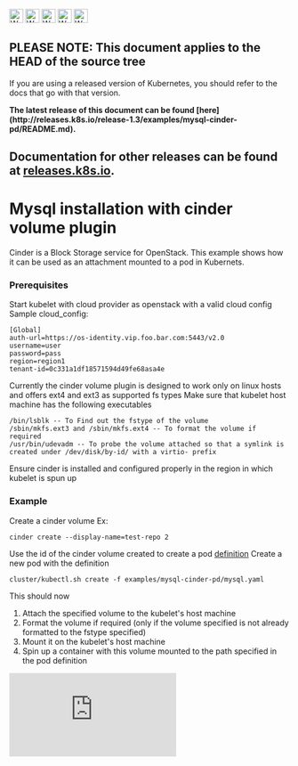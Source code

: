 <!-- BEGIN MUNGE: UNVERSIONED_WARNING -->

<!-- BEGIN STRIP_FOR_RELEASE -->

<img src="http://kubernetes.io/img/warning.png" alt="WARNING"
     width="25" height="25">
<img src="http://kubernetes.io/img/warning.png" alt="WARNING"
     width="25" height="25">
<img src="http://kubernetes.io/img/warning.png" alt="WARNING"
     width="25" height="25">
<img src="http://kubernetes.io/img/warning.png" alt="WARNING"
     width="25" height="25">
<img src="http://kubernetes.io/img/warning.png" alt="WARNING"
     width="25" height="25">

<h2>PLEASE NOTE: This document applies to the HEAD of the source tree</h2>

If you are using a released version of Kubernetes, you should
refer to the docs that go with that version.

<!-- TAG RELEASE_LINK, added by the munger automatically -->
<strong>
The latest release of this document can be found
[here](http://releases.k8s.io/release-1.3/examples/mysql-cinder-pd/README.md).

Documentation for other releases can be found at
[releases.k8s.io](http://releases.k8s.io).
</strong>
--

<!-- END STRIP_FOR_RELEASE -->

<!-- END MUNGE: UNVERSIONED_WARNING -->

# Mysql installation with cinder volume plugin

Cinder is a Block Storage service for OpenStack. This example shows how it can be used as an attachment mounted to a pod in Kubernets.

### Prerequisites

Start kubelet with cloud provider as openstack with a valid cloud config
Sample cloud_config:

```
[Global]
auth-url=https://os-identity.vip.foo.bar.com:5443/v2.0
username=user
password=pass
region=region1
tenant-id=0c331a1df18571594d49fe68asa4e
```

Currently the cinder volume plugin is designed to work only on linux hosts and offers ext4 and ext3 as supported fs types
Make sure that kubelet host machine has the following executables

```
/bin/lsblk -- To Find out the fstype of the volume
/sbin/mkfs.ext3 and /sbin/mkfs.ext4 -- To format the volume if required
/usr/bin/udevadm -- To probe the volume attached so that a symlink is created under /dev/disk/by-id/ with a virtio- prefix
```

Ensure cinder is installed and configured properly in the region in which kubelet is spun up

### Example

Create a cinder volume Ex:

`cinder create --display-name=test-repo 2`

Use the id of the cinder volume created to create a pod [definition](mysql.yaml)
Create a new pod with the definition

`cluster/kubectl.sh create -f examples/mysql-cinder-pd/mysql.yaml`

This should now

1. Attach the specified volume to the kubelet's host machine
2. Format the volume if required (only if the volume specified is not already formatted to the fstype specified)
3. Mount it on the kubelet's host machine
4. Spin up a container with this volume mounted to the path specified in the pod definition


<!-- BEGIN MUNGE: GENERATED_ANALYTICS -->
[![Analytics](https://kubernetes-site.appspot.com/UA-36037335-10/GitHub/examples/mysql-cinder-pd/README.md?pixel)]()
<!-- END MUNGE: GENERATED_ANALYTICS -->
